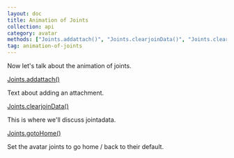 ```yaml
---
layout: doc
title: Animation of Joints
collection: api
category: avatar
methods: ["Joints.addattach()", "Joints.clearjoinData()", "Joints.clearjoinData()", "Joints.gotoHome()"]
tag: animation-of-joints
---
```


Now let's talk about the animation of joints.

[Joints.addattach()](#Joints.clearjoinData())

Text about adding an attachment.

[Joints.clearjoinData()](#Joints.clearjoinData())

This is where we'll discuss jointadata.

[Joints.gotoHome()](#Joints.gotoHome())

Set the avatar joints to go home / back to their default.
